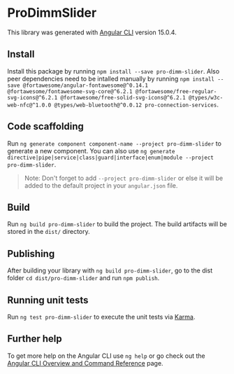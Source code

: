 # ProDimmSlider

This library was generated with [Angular CLI](https://github.com/angular/angular-cli) version 15.0.4.

## Install

Install this package by running `npm install --save pro-dimm-slider`. Also peer dependencies need to be intalled manually by running `npm install --save @fortawesome/angular-fontawesome@^0.14.1 @fortawesome/fontawesome-svg-core@^6.2.1 @fortawesome/free-regular-svg-icons@^6.2.1 @fortawesome/free-solid-svg-icons@^6.2.1 @types/w3c-web-nfc@^1.0.0 @types/web-bluetooth@^0.0.12 pro-connection-services`.

## Code scaffolding

Run `ng generate component component-name --project pro-dimm-slider` to generate a new component. You can also use `ng generate directive|pipe|service|class|guard|interface|enum|module --project pro-dimm-slider`.
> Note: Don't forget to add `--project pro-dimm-slider` or else it will be added to the default project in your `angular.json` file. 

## Build

Run `ng build pro-dimm-slider` to build the project. The build artifacts will be stored in the `dist/` directory.

## Publishing

After building your library with `ng build pro-dimm-slider`, go to the dist folder `cd dist/pro-dimm-slider` and run `npm publish`.

## Running unit tests

Run `ng test pro-dimm-slider` to execute the unit tests via [Karma](https://karma-runner.github.io).

## Further help

To get more help on the Angular CLI use `ng help` or go check out the [Angular CLI Overview and Command Reference](https://angular.io/cli) page.
